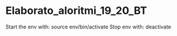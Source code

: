 # Elaborato_aloritmi_19_20_BT
Start the env with: source env/bin/activate
Stop env with: deactivate
